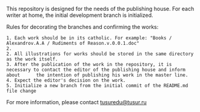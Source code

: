 
This repository is designed for the needs of the publishing house. For each writer at home, the initial development branch is initialized.

Rules for decorating the branches and confirming the works:
           
	1. Each work should be in its catholic. For example: "Books / Alexandrov.A.A / Rudiments of Reason.v.0.0.1.doc"
	2. 
	2. All illustrations for works should be stored in the same directory as the work itself.
	3. After the publication of the work in the repository, it is necessary to contact the editor of the publishing house and inform about 		the intention of publishing his work in the master line.
	4. Expect the editor's decision on the work.
	5. Initialize a new branch from the initial commit of the README.md file change
	
For more information, please contact tusuredu@tusur.ru

